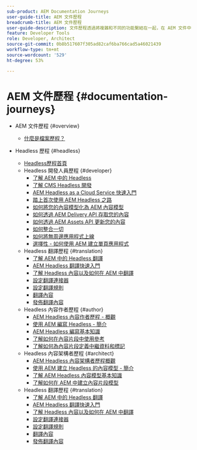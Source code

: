 ```yaml
---
sub-product: AEM Documentation Journeys
user-guide-title: AEM 文件歷程
breadcrumb-title: AEM 文件歷程
user-guide-description: 文件歷程透過將複雜和不同的功能繫結在一起，在 AEM 文件中提供敘述結構，以便以最佳實務的方式解決業務目標。專為 AEM 初學者而設計，該歷程介紹了從頭到尾實現目標的概念和功能。
feature: Developer Tools
role: Developer, Architect
source-git-commit: 0b8b517607f305ad82caf6ba766cad5a46021439
workflow-type: tm+mt
source-wordcount: '529'
ht-degree: 53%

---
```



# AEM 文件歷程 {#documentation-journeys}

<!--
Please note that all links to other guides need to be absolute references with leading protocol and domain since SCCM does not allow pages to be referenced with relative links in multiple ToCs.
-->

+ AEM 文件歷程 {#overview}
   + [什麼是檔案歷程？](home.md)

+ Headless 歷程 {#headless}
   + [Headless歷程首頁](https://experienceleague.adobe.com/docs/experience-manager-65/headless-journey/home.html)
   + Headless 開發人員歷程 {#developer}
      + [了解 AEM 中的 Headless](https://experienceleague.adobe.com/docs/experience-manager-65/headless-journey/developer/overview.html)
      + [了解 CMS Headless 開發](https://experienceleague.adobe.com/docs/experience-manager-65/headless-journey/developer/learn-about.html)
      + [AEM Headless as a Cloud Service 快速入門](https://experienceleague.adobe.com/docs/experience-manager-65/headless-journey/developer/getting-started.html)
      + [踏上首次使用 AEM Headless 之路](https://experienceleague.adobe.com/docs/experience-manager-65/headless-journey/developer/path-to-first-experience.html)
      + [如何將您的內容模型化為 AEM 內容模型](https://experienceleague.adobe.com/docs/experience-manager-65/headless-journey/developer/model-your-content.html)
      + [如何透過 AEM Delivery API 存取您的內容](https://experienceleague.adobe.com/docs/experience-manager-65/headless-journey/developer/access-your-content.html)
      + [如何透過 AEM Assets API 更新您的內容](https://experienceleague.adobe.com/docs/experience-manager-65/headless-journey/developer/update-your-content.html)
      + [如何整合一切](https://experienceleague.adobe.com/docs/experience-manager-65/headless-journey/developer/put-it-all-together.html)
      + [如何將無周邊應用程式上線](https://experienceleague.adobe.com/docs/experience-manager-65/headless-journey/developer/go-live.html)
      + [選擇性 - 如何使用 AEM 建立單頁應用程式](https://experienceleague.adobe.com/docs/experience-manager-65/headless-journey/developer/create-spa.html)
   + Headless 翻譯歷程 {#translation}
      + [了解 AEM 中的 Headless 翻譯](https://experienceleague.adobe.com/docs/experience-manager-65/headless-journey/translation/overview.html)
      + [AEM Headless 翻譯快速入門](https://experienceleague.adobe.com/docs/experience-manager-65/headless-journey/translation/getting-started.html)
      + [了解 Headless 內容以及如何在 AEM 中翻譯](https://experienceleague.adobe.com/docs/experience-manager-65/headless-journey/translation/learn-about.html)
      + [設定翻譯連接器](https://experienceleague.adobe.com/docs/experience-manager-65/headless-journey/translation/configure-connector.html)
      + [設定翻譯規則](https://experienceleague.adobe.com/docs/experience-manager-65/headless-journey/translation/translation-rules.html)
      + [翻譯內容](https://experienceleague.adobe.com/docs/experience-manager-65/headless-journey/translation/translate-content.html)
      + [發佈翻譯內容](https://experienceleague.adobe.com/docs/experience-manager-65/headless-journey/translation/publish-content.html)
   + Headless 內容作者歷程 {#author}
      + [AEM Headless 內容作者歷程 - 概觀](https://experienceleague.adobe.com/docs/experience-manager-65/headless-journey/author/overview.html)
      + [使用 AEM 編寫 Headless - 簡介](https://experienceleague.adobe.com/docs/experience-manager-65/headless-journey/author/introduction.html)
      + [AEM Headless 編寫基本知識](https://experienceleague.adobe.com/docs/experience-manager-65/headless-journey/author/basics.html)
      + [了解如何在內容片段中使用參考](https://experienceleague.adobe.com/docs/experience-manager-65/headless-journey/author/references.html)
      + [了解如何為內容片段定義中繼資料和標記](https://experienceleague.adobe.com/docs/experience-manager-65/headless-journey/author/metadata-tagging.html)
   + Headless 內容架構者歷程 {#architect}
      + [AEM Headless 內容架構者歷程概觀](https://experienceleague.adobe.com/docs/experience-manager-65/headless-journey/architect/overview.html)
      + [使用 AEM 建立 Headless 的內容模型 - 簡介](https://experienceleague.adobe.com/docs/experience-manager-65/headless-journey/architect/introduction.html)
      + [了解 AEM Headless 內容模型基本知識](https://experienceleague.adobe.com/docs/experience-manager-65/headless-journey/architect/basics.html)
      + [了解如何在 AEM 中建立內容片段模型](https://experienceleague.adobe.com/docs/experience-manager-65/headless-journey/architect/model-structure.html)
   + Headless 翻譯歷程 {#translation}
      + [了解 AEM 中的 Headless 翻譯](https://experienceleague.adobe.com/docs/experience-manager-65/headless-journey/translation/overview.html)
      + [AEM Headless 翻譯快速入門](https://experienceleague.adobe.com/docs/experience-manager-65/headless-journey/translation/getting-started.html)
      + [了解 Headless 內容以及如何在 AEM 中翻譯](https://experienceleague.adobe.com/docs/experience-manager-65/headless-journey/translation/learn-about.html)
      + [設定翻譯連接器](https://experienceleague.adobe.com/docs/experience-manager-65/headless-journey/translation/configure-connector.html)
      + [設定翻譯規則](https://experienceleague.adobe.com/docs/experience-manager-65/headless-journey/translation/translation-rules.html)
      + [翻譯內容](https://experienceleague.adobe.com/docs/experience-manager-65/headless-journey/translation/translate-content.html)
      + [發佈翻譯內容](https://experienceleague.adobe.com/docs/experience-manager-65/headless-journey/translation/publish-content.html)
